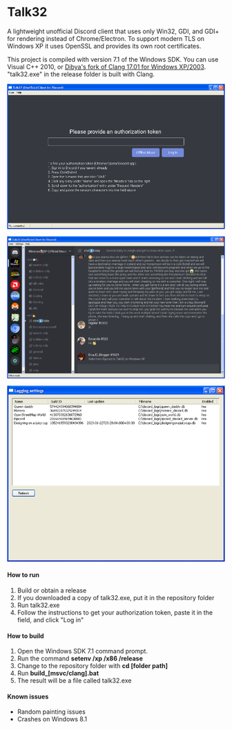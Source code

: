 # Talk32
A lightweight unofficial Discord client that uses only Win32, GDI, and GDI+ for rendering instead of Chrome/Electron. To support modern TLS on Windows XP it uses OpenSSL and provides its own root certificates.

This project is compiled with version 7.1 of the Windows SDK. You can use Visual C++ 2010, or [Dibya's fork of Clang 17.01 for Windows XP/2003](http://designingonajuicycup.com.s3-website.us-east-2.amazonaws.com/downloads/?prefix=downloads/llvm/). "talk32.exe" in the release folder is built with Clang.

![Screenshot 1](docs/screenshot1.webp)

![Screenshot 2](docs/screenshot2.webp)

![Server logging](docs/logging_settings.webp)

#### How to run
1. Build or obtain a release
2. If you downloaded a copy of talk32.exe, put it in the repository folder
3. Run talk32.exe
4. Follow the instructions to get your authorization token, paste it in the field, and click "Log in"

#### How to build
1. Open the Windows SDK 7.1 command prompt.
2. Run the command **setenv /xp /x86 /release**
3. Change to the repository folder with **cd [folder path]**
4. Run **build_[msvc/clang].bat**
5. The result will be a file called talk32.exe

#### Known issues
- Random painting issues
- Crashes on Windows 8.1